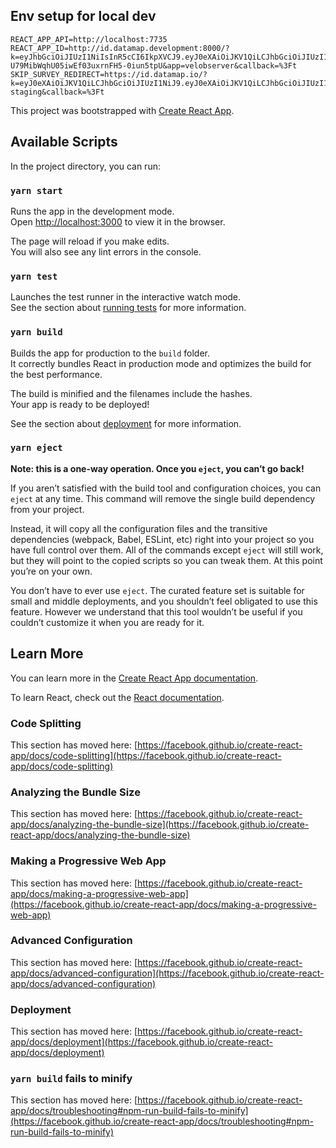 ## Env setup for local dev

```
REACT_APP_API=http://localhost:7735
REACT_APP_ID=http://id.datamap.development:8000/?k=eyJhbGciOiJIUzI1NiIsInR5cCI6IkpXVCJ9.eyJ0eXAiOiJKV1QiLCJhbGciOiJIUzI1NiIsInN1YiI6IjdhMTFiZTZjLWRlY2YtNDdiNi1iYTdlLTExM2NmNWQyMDQyYyIsInVzciI6InZlbG9ic2VydmVycGxhbiIsImlhdCI6MTYyMzQyMzE4NywiaXNzIjoiaWQuZGF0YW1hcC5pbyJ9.jHgpsRWT-U79MibWqhU05iwEf03uxrnFH5-0iun5tpU&app=velobserver&callback=%3Ft
SKIP_SURVEY_REDIRECT=https://id.datamap.io/?k=eyJ0eXAiOiJKV1QiLCJhbGciOiJIUzI1NiJ9.eyJ0eXAiOiJKV1QiLCJhbGciOiJIUzI1NiIsInN1YiI6ImRhNzQ3OGQ0LWU1MTAtNGJmZC1iNWIyLTgyNzljNzFjMjU4NyIsInVzciI6InZlbG9ic2VydmVyLXN0YWdpbmciLCJpYXQiOjE2MjEwMTM3MTMsImlzcyI6ImlkLmRhdGFtYXAuaW8ifQ.Ob8CBa0BsJoZGwWx7ELD733xol4FQiD7yv4ueEx1ozA&app=velobserver-staging&callback=%3Ft
```

This project was bootstrapped with [Create React App](https://github.com/facebook/create-react-app).

## Available Scripts

In the project directory, you can run:

### `yarn start`

Runs the app in the development mode.\
Open [http://localhost:3000](http://localhost:3000) to view it in the browser.

The page will reload if you make edits.\
You will also see any lint errors in the console.

### `yarn test`

Launches the test runner in the interactive watch mode.\
See the section about [running tests](https://facebook.github.io/create-react-app/docs/running-tests) for more information.

### `yarn build`

Builds the app for production to the `build` folder.\
It correctly bundles React in production mode and optimizes the build for the best performance.

The build is minified and the filenames include the hashes.\
Your app is ready to be deployed!

See the section about [deployment](https://facebook.github.io/create-react-app/docs/deployment) for more information.

### `yarn eject`

**Note: this is a one-way operation. Once you `eject`, you can’t go back!**

If you aren’t satisfied with the build tool and configuration choices, you can `eject` at any time. This command will remove the single build dependency from your project.

Instead, it will copy all the configuration files and the transitive dependencies (webpack, Babel, ESLint, etc) right into your project so you have full control over them. All of the commands except `eject` will still work, but they will point to the copied scripts so you can tweak them. At this point you’re on your own.

You don’t have to ever use `eject`. The curated feature set is suitable for small and middle deployments, and you shouldn’t feel obligated to use this feature. However we understand that this tool wouldn’t be useful if you couldn’t customize it when you are ready for it.

## Learn More

You can learn more in the [Create React App documentation](https://facebook.github.io/create-react-app/docs/getting-started).

To learn React, check out the [React documentation](https://reactjs.org/).

### Code Splitting

This section has moved here: [https://facebook.github.io/create-react-app/docs/code-splitting](https://facebook.github.io/create-react-app/docs/code-splitting)

### Analyzing the Bundle Size

This section has moved here: [https://facebook.github.io/create-react-app/docs/analyzing-the-bundle-size](https://facebook.github.io/create-react-app/docs/analyzing-the-bundle-size)

### Making a Progressive Web App

This section has moved here: [https://facebook.github.io/create-react-app/docs/making-a-progressive-web-app](https://facebook.github.io/create-react-app/docs/making-a-progressive-web-app)

### Advanced Configuration

This section has moved here: [https://facebook.github.io/create-react-app/docs/advanced-configuration](https://facebook.github.io/create-react-app/docs/advanced-configuration)

### Deployment

This section has moved here: [https://facebook.github.io/create-react-app/docs/deployment](https://facebook.github.io/create-react-app/docs/deployment)

### `yarn build` fails to minify

This section has moved here: [https://facebook.github.io/create-react-app/docs/troubleshooting#npm-run-build-fails-to-minify](https://facebook.github.io/create-react-app/docs/troubleshooting#npm-run-build-fails-to-minify)
